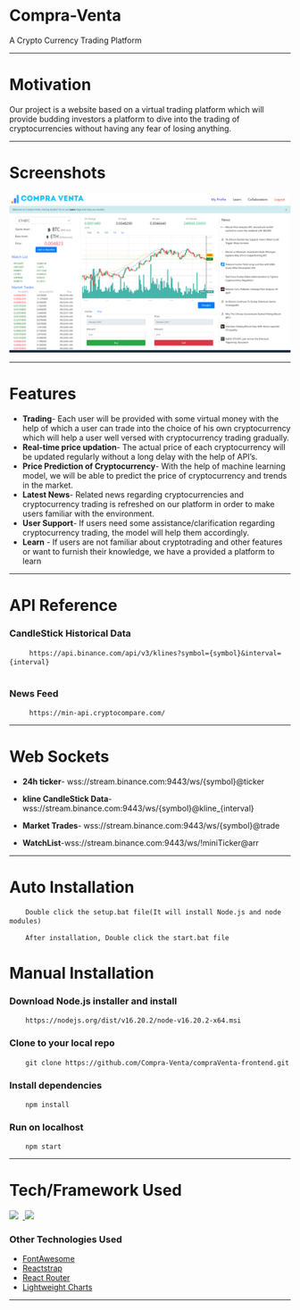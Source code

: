 # Compra-Venta

A Crypto Currency Trading Platform

***
# Motivation

Our project is a website based on a virtual trading platform which will provide
budding investors a platform to dive into the trading of cryptocurrencies without
having any fear of losing anything.
***
# Screenshots
![alt text](https://github.com/Compra-Venta/compraVenta-frontend/blob/master/public/assets/images/learnPage/dashboard.png?raw=true)

***

 

# Features
* **Trading**- Each user will be provided with some virtual money with
the help of which a user can trade into the choice of his own cryptocurrency
which will help a user well versed with cryptocurrency trading gradually.
* **Real-time price updation**- The actual price of each cryptocurrency will be
updated regularly without a long delay with the help of API’s.
* **Price Prediction of Cryptocurrency**- With the help of machine learning
model, we will be able to predict the price of cryptocurrency and trends in the
market.
* **Latest News**- Related news regarding cryptocurrencies and cryptocurrency
trading is refreshed on our platform in order to make users familiar with the
environment.
* **User Support**- If users need some assistance/clarification regarding
cryptocurrency trading, the model will help them accordingly.
* **Learn** - If users are not familiar about cryptotrading and other features
or want to furnish their knowledge, we have a provided a platform to learn
***

# API Reference
### **CandleStick Historical Data**
```
     https://api.binance.com/api/v3/klines?symbol={symbol}&interval={interval}
            
```
      
### **News Feed**
```
     https://min-api.cryptocompare.com/ 
```
***   
# Web Sockets
 * **24h ticker**- wss://stream.binance.com:9443/ws/{symbol}@ticker
 
 * **kline CandleStick Data**- wss://stream.binance.com:9443/ws/{symbol}@kline_{interval}
 
 * **Market Trades**- wss://stream.binance.com:9443/ws/{symbol}@trade

 * **WatchList**-wss://stream.binance.com:9443/ws/!miniTicker@arr

***

# Auto Installation
```
    Double click the setup.bat file(It will install Node.js and node modules)
```
```
    After installation, Double click the start.bat file
```
# Manual Installation

### Download Node.js installer and install

```
    https://nodejs.org/dist/v16.20.2/node-v16.20.2-x64.msi
```

### Clone to your local repo

```
    git clone https://github.com/Compra-Venta/compraVenta-frontend.git
```

### Install dependencies

```
    npm install
```

### Run on localhost

```
    npm start
```
***

# Tech/Framework Used
<a href="https://reactjs.org/"><img src="https://img.icons8.com/plasticine/48/000000/react.png"/></a> &nbsp;<a href="https://react-redux.js.org/"> <img src="https://img.icons8.com/color/48/000000/redux.png"/></a>
 ### Other Technologies Used 
  * [FontAwesome](https://fontawesome.com/v4.7.0/icons/)
  * [Reactstrap](https://reactstrap.github.io/)
  * [React Router](https://reactrouter.com/)
  * [Lightweight Charts](https://in.tradingview.com/lightweight-charts/)

***
